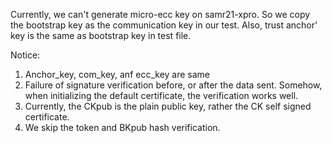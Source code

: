 Currently, we can't generate micro-ecc key on samr21-xpro. So we copy the bootstrap key as the communication key in our test. Also, trust anchor' key is the same as bootstrap key in test file.

Notice:
1. Anchor_key, com_key, anf ecc_key are same
2. Failure of signature verification before, or after the data sent. Somehow, when initializing the default certificate, the verification      	  works well.
3. Currently, the CKpub is the plain public key, rather the CK self signed certificate.
4. We skip the token and BKpub hash verification.

